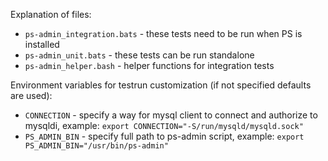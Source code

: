 Explanation of files:

* `ps-admin_integration.bats` - these tests need to be run when PS is installed
* `ps-admin_unit.bats` - these tests can be run standalone
* `ps-admin_helper.bash` - helper functions for integration tests

Environment variables for testrun customization (if not specified defaults are used):
* `CONNECTION` - specify a way for mysql client to connect and authorize to mysqldi, example: `export CONNECTION="-S/run/mysqld/mysqld.sock"`
* `PS_ADMIN_BIN` - specify full path to ps-admin script, example: `export PS_ADMIN_BIN="/usr/bin/ps-admin"`
